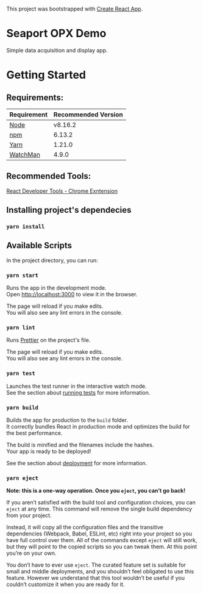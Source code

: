 This project was bootstrapped with [Create React App](https://github.com/facebook/create-react-app).

# Seaport OPX Demo

Simple data acquisition and display app.

# Getting Started

## Requirements:

| Requirement                                      | Recommended Version |
| ------------------------------------------------ | ------------------- |
| [Node](https://nodejs.org/en/)                   | v8.16.2             |
| [npm](https://www.npmjs.com/)                    | 6.13.2              |
| [Yarn](https://yarnpkg.com/lang/en/)             | 1.21.0              |
| [WatchMan](https://github.com/facebook/watchman) | 4.9.0               |

## Recommended Tools:

[React Developer Tools - Chrome Exntension](https://chrome.google.com/webstore/detail/react-developer-tools/fmkadmapgofadopljbjfkapdkoienihi?hl=en)

## Installing project's dependecies

### `yarn install`

## Available Scripts

In the project directory, you can run:

### `yarn start`

Runs the app in the development mode.<br />
Open [http://localhost:3000](http://localhost:3000) to view it in the browser.

The page will reload if you make edits.<br />
You will also see any lint errors in the console.

### `yarn lint`

Runs [Prettier](https://prettier.io) on the project's file.

The page will reload if you make edits.<br />
You will also see any lint errors in the console.

### `yarn test`

Launches the test runner in the interactive watch mode.<br />
See the section about [running tests](https://facebook.github.io/create-react-app/docs/running-tests) for more information.

### `yarn build`

Builds the app for production to the `build` folder.<br />
It correctly bundles React in production mode and optimizes the build for the best performance.

The build is minified and the filenames include the hashes.<br />
Your app is ready to be deployed!

See the section about [deployment](https://facebook.github.io/create-react-app/docs/deployment) for more information.

### `yarn eject`

**Note: this is a one-way operation. Once you `eject`, you can’t go back!**

If you aren’t satisfied with the build tool and configuration choices, you can `eject` at any time. This command will remove the single build dependency from your project.

Instead, it will copy all the configuration files and the transitive dependencies (Webpack, Babel, ESLint, etc) right into your project so you have full control over them. All of the commands except `eject` will still work, but they will point to the copied scripts so you can tweak them. At this point you’re on your own.

You don’t have to ever use `eject`. The curated feature set is suitable for small and middle deployments, and you shouldn’t feel obligated to use this feature. However we understand that this tool wouldn’t be useful if you couldn’t customize it when you are ready for it.
